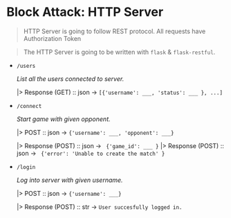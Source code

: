 # Block Attack: HTTP Server

> HTTP Server is going to follow REST protocol. All requests have Authorization Token

> The HTTP Server is going to be written with `flask` & `flask-restful`.

* `/users`

  *List all the users connected to server.*
  
  |> Response (GET) :: json -> ` [{'username': ___, 'status': ___ }, ...] `

* `/connect`

  *Start game with given opponent.*

  |> POST :: json -> `{'username': ___, 'opponent': ___}`

  |> Response (POST) :: json -> ` {'game_id': ___ }`
  |> Response (POST) :: json -> ` {'error': 'Unable to create the match' }`

* `/login`

  *Log into server with given username.*

  |> POST :: json -> `{'username': ___}`

  |> Response (POST) :: str -> `User succesfully logged in.`


